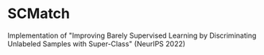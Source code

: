 # SCMatch
Implementation of "Improving Barely Supervised Learning by Discriminating Unlabeled Samples with Super-Class" (NeurIPS 2022)
